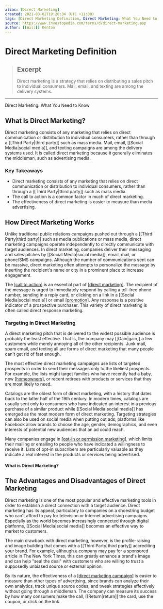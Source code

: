 ```yaml
---
alias: [Direct Marketing]
created: 2021-03-02T19:20:34 (UTC +11:00)
tags: [Direct Marketing Definition, Direct Marketing: What You Need to Know]
source: https://www.investopedia.com/terms/d/direct-marketing.asp
author: [[Will]] Kenton
---
```


# Direct Marketing Definition

> ## Excerpt
> Direct marketing is a strategy that relies on distributing a sales pitch to individual consumers. Mail, email, and texting are among the delivery systems.

---

Direct Marketing: What You Need to Know
## What Is Direct Marketing?

Direct marketing consists of any marketing that relies on direct communication or distribution to individual consumers, rather than through a [[Third Party|third party]] such as mass media. Mail, email, [[Social Media|social media]], and texting campaigns are among the delivery systems used. It is called direct marketing because it generally eliminates the middleman, such as advertising media.

### Key Takeaways

-   Direct marketing consists of any marketing that relies on direct communication or distribution to individual consumers, rather than through a [[Third Party|third party]] such as mass media.
-   The call to action is a common factor in much of direct marketing.
-   The effectiveness of direct marketing is easier to measure than media advertising.

## How Direct Marketing Works

Unlike traditional public relations campaigns pushed out through a [[Third Party|third party]] such as media publications or mass media, direct marketing campaigns operate independently to directly communicate with target audiences. In direct marketing, companies deliver their messaging and sales pitches by [[Social Media|social media]], email, mail, or phone/SMS campaigns. Although the number of communications sent can be massive, direct marketing often attempts to personalize the message by inserting the recipient's name or city in a prominent place to increase engagement.

The [[call to action]](https://www.investopedia.com/terms/c/call-action-cta.asp) is an essential part of [[direct marketing]](https://www.investopedia.com/articles/insurance/020117/look-geicos-marketing-strategy.asp). The recipient of the message is urged to immediately respond by calling a toll-free phone number, sending in a reply card, or clicking on a link in a [[Social Media|social media]] or email [[promotion]](https://www.investopedia.com/terms/p/promotion.asp). Any response is a positive indicator of a prospective purchaser. This variety of direct marketing is often called direct response marketing.

### Targeting in Direct Marketing

A direct marketing pitch that is delivered to the widest possible audience is probably the least effective. That is, the company may [[Gain|gain]] a few customers while merely annoying all of the other recipients. Junk mail, spam email, and texting all are forms of direct marketing that many people can't get rid of fast enough.

The most effective direct marketing campaigns use lists of targeted prospects in order to send their messages only to the likeliest prospects. For example, the lists might target families who have recently had a baby, new [[homeowners]](https://www.investopedia.com/articles/mortgages-real-[[Estate|estate]]/09/new-homeowner-tips.asp), or recent retirees with products or services that they are most likely to need.

Catalogs are the oldest form of direct marketing, with a history that dates back to the latter half of the 19th century. In modern times, catalogs are usually sent only to consumers who have indicated an interest in a previous purchase of a similar product while [[Social Media|social media]] has emerged as the most modern form of direct marketing. Targeting strategies can also be used on social media when putting out ads; platforms like Facebook allow brands to choose the age, gender, demographics, and even interests of potential new audiences that an ad could reach.

Many companies engage in [[opt-in or permission marketing]](https://www.investopedia.com/terms/p/permission-marketing.asp), which limits their mailing or emailing to people who have indicated a willingness to receive it. Lists of opt-in subscribers are particularly valuable as they indicate a real interest in the products or services being advertised.

#### What is Direct Marketing?

## The Advantages and Disadvantages of Direct Marketing

Direct marketing is one of the most popular and effective marketing tools in order to establish a direct connection with a target audience. Direct marketing has its appeal, particularly to companies on a shoestring budget who can't afford to pay for television or Internet advertising campaigns. Especially as the world becomes increasingly connected through digital platforms, [[Social Media|social media]] becomes an effective way to market to customers.

The main drawback with direct marketing, however, is the profile-raising and image building that comes with a [[Third Party|third party]] accrediting your brand. For example, although a company may pay for a sponsored article in The New York Times, this can greatly enhance a brand's image and can help "seal the deal" with customers who are willing to trust a supposedly unbiased source or external opinion.

By its nature, the effectiveness of a [[direct marketing campaign]](https://www.investopedia.com/articles/personal-[[Finance|finance]]/053015/how-calculate-roi-marketing-campaign.asp) is easier to measure than other types of advertising, since brands can analyze their own analytics, track unique source codes, and tweak strategies effectively without going through a middleman. The company can measure its success by how many consumers make the call, [[Return|return]] the card, use the coupon, or click on the link.
